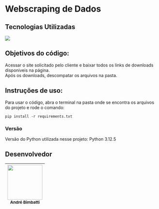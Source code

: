<h1>Webscraping de Dados</h1>

## Tecnologias Utilizadas
<div>
  <img src="https://img.shields.io/badge/python-3670A0?style=for-the-badge&logo=python&logoColor=ffdd54">
</div>

## Objetivos do código:
Acessar o site solicitado pelo cliente e baixar todos os links de downloads disponiveis na página.<br>
Após os downloads, descompatar os arquivos na pasta.

## Instruções de uso:
Para usar o código, abra o terminal na pasta onde se encontra os arquivos do projeto e rode o comando:
<BR>
```
pip install -r requirements.txt
```

### Versão

Versão do Python utilizada nesse projeto: Python 3.12.5

## Desenvolvedor

| [<img src="https://avatars.githubusercontent.com/u/37429520?v=4" width="115"><br><sub>André Bimbatti</sub>](https://github.com/andrebimbatti)
| :---: |
